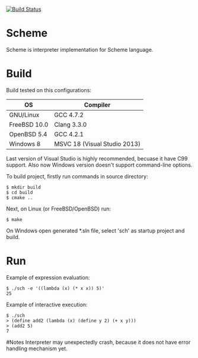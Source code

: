 [![Build Status](https://travis-ci.org/mtcomscxstart/Scheme.svg?branch=master)](https://travis-ci.org/mtcomscxstart/Scheme)
# Scheme

Scheme is interpreter implementation for Scheme language.

# Build
Build tested on this configurations:

OS | Compiler
--- | ---
GNU/Linux | GCC 4.7.2
FreeBSD 10.0 | Clang 3.3.0
OpenBSD 5.4 | GCC 4.2.1
Windows 8 | MSVC 18 (Visual Studio 2013)

Last version of Visual Studio is highly recommended, becuase it have C99 support.
Also now Windows version doesn't support command-line options.

To build project, firstly run commands in source directory:
```
$ mkdir build
$ cd build
$ cmake ..
```
Next, on Linux (or FreeBSD/OpenBSD) run:
```
$ make
```
On Windows open generated *.sln file, select 'sch' as startup project and build.

# Run
Example of expression evaluation:
```
$ ./sch -e '((lambda (x) (* x x)) 5)'
25
```
Example of interactive execution:
```
$ ./sch 
> (define add2 (lambda (x) (define y 2) (+ x y)))
> (add2 5)
7
```

#Notes
Interpreter may unexpectedly crash, because it does not have error handling mechanism yet.
